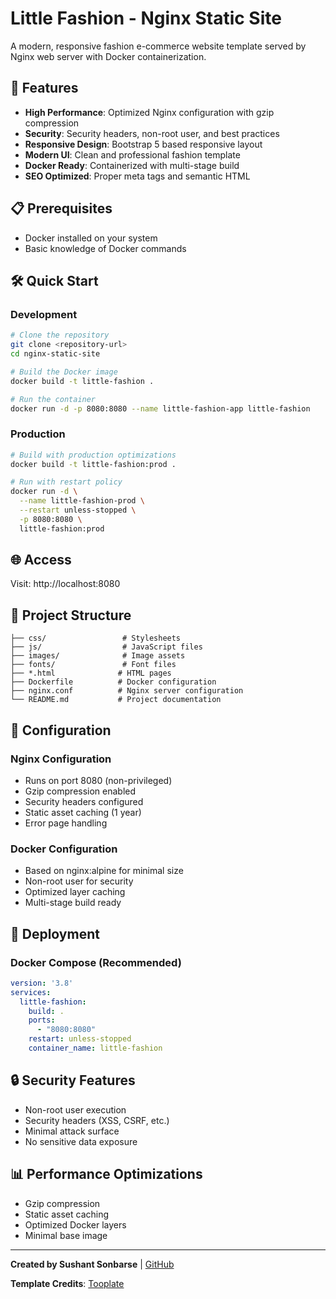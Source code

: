 # Little Fashion - Nginx Static Site

A modern, responsive fashion e-commerce website template served by Nginx web server with Docker containerization.

## 🚀 Features

- **High Performance**: Optimized Nginx configuration with gzip compression
- **Security**: Security headers, non-root user, and best practices
- **Responsive Design**: Bootstrap 5 based responsive layout
- **Modern UI**: Clean and professional fashion template
- **Docker Ready**: Containerized with multi-stage build
- **SEO Optimized**: Proper meta tags and semantic HTML

## 📋 Prerequisites

- Docker installed on your system
- Basic knowledge of Docker commands

## 🛠️ Quick Start

### Development
```bash
# Clone the repository
git clone <repository-url>
cd nginx-static-site

# Build the Docker image
docker build -t little-fashion .

# Run the container
docker run -d -p 8080:8080 --name little-fashion-app little-fashion
```

### Production
```bash
# Build with production optimizations
docker build -t little-fashion:prod .

# Run with restart policy
docker run -d \
  --name little-fashion-prod \
  --restart unless-stopped \
  -p 8080:8080 \
  little-fashion:prod
```

## 🌐 Access

Visit: http://localhost:8080

## 📁 Project Structure

```
├── css/                 # Stylesheets
├── js/                  # JavaScript files
├── images/              # Image assets
├── fonts/               # Font files
├── *.html              # HTML pages
├── Dockerfile          # Docker configuration
├── nginx.conf          # Nginx server configuration
└── README.md           # Project documentation
```

## 🔧 Configuration

### Nginx Configuration
- Runs on port 8080 (non-privileged)
- Gzip compression enabled
- Security headers configured
- Static asset caching (1 year)
- Error page handling

### Docker Configuration
- Based on nginx:alpine for minimal size
- Non-root user for security
- Optimized layer caching
- Multi-stage build ready

## 🚀 Deployment

### Docker Compose (Recommended)
```yaml
version: '3.8'
services:
  little-fashion:
    build: .
    ports:
      - "8080:8080"
    restart: unless-stopped
    container_name: little-fashion
```

## 🔒 Security Features

- Non-root user execution
- Security headers (XSS, CSRF, etc.)
- Minimal attack surface
- No sensitive data exposure

## 📊 Performance Optimizations

- Gzip compression
- Static asset caching
- Optimized Docker layers
- Minimal base image

---
**Created by Sushant Sonbarse** | [GitHub](https://github.com/sonbarse17/)

**Template Credits**: [Tooplate](https://www.tooplate.com/view/2127-little-fashion)